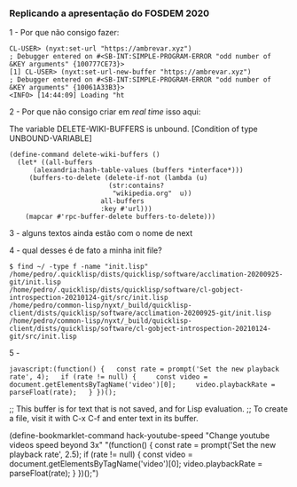 
### Replicando a apresentação do FOSDEM 2020

1 - Por que não consigo fazer:

```
CL-USER> (nyxt:set-url "https://ambrevar.xyz")
; Debugger entered on #<SB-INT:SIMPLE-PROGRAM-ERROR "odd number of &KEY arguments" {100777CE73}>
[1] CL-USER> (nyxt:set-url-new-buffer "https://ambrevar.xyz")
; Debugger entered on #<SB-INT:SIMPLE-PROGRAM-ERROR "odd number of &KEY arguments" {10061A33B3}>
<INFO> [14:44:09] Loading "ht
```  
  
2 - Por que não consigo criar em _real time_ isso aqui:


The variable DELETE-WIKI-BUFFERS is unbound.
   [Condition of type UNBOUND-VARIABLE]

```
(define-command delete-wiki-buffers ()
  (let* ((all-buffers
	  (alexandria:hash-table-values (buffers *interface*)))
	 (buffers-to-delete (delete-if-not (lambda (u)
					     (str:contains?
					      "wikipedia.org"  u))
					   all-buffers
					   :key #'url)))
    (mapcar #'rpc-buffer-delete buffers-to-delete)))
```

3 - alguns textos ainda estão com o nome de next

4 - qual desses é de fato a minha init file?
```
$ find ~/ -type f -name "init.lisp"
/home/pedro/.quicklisp/dists/quicklisp/software/acclimation-20200925-git/init.lisp
/home/pedro/.quicklisp/dists/quicklisp/software/cl-gobject-introspection-20210124-git/src/init.lisp
/home/pedro/common-lisp/nyxt/_build/quicklisp-client/dists/quicklisp/software/acclimation-20200925-git/init.lisp
/home/pedro/common-lisp/nyxt/_build/quicklisp-client/dists/quicklisp/software/cl-gobject-introspection-20210124-git/src/init.lisp
```


5 - 

```
javascript:(function() {   const rate = prompt('Set the new playback rate', 4);   if (rate != null) {     const video = document.getElementsByTagName('video')[0];     video.playbackRate = parseFloat(rate);   } })();
```

;; This buffer is for text that is not saved, and for Lisp evaluation.
;; To create a file, visit it with C-x C-f and enter text in its buffer.

(define-bookmarklet-command hack-youtube-speed
  "Change youtube videos speed beyond 3x"
  "(function() {
  const rate = prompt('Set the new playback rate', 2.5);
  if (rate != null) {
    const video = document.getElementsByTagName('video')[0];
    video.playbackRate = parseFloat(rate);
     }
  })();")

